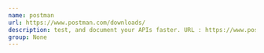 ```yaml
---
name: postman
url: https://www.postman.com/downloads/
description: test, and document your APIs faster. URL : https://www.postman.com/downloads/ Groups : None
group: None
---
```

